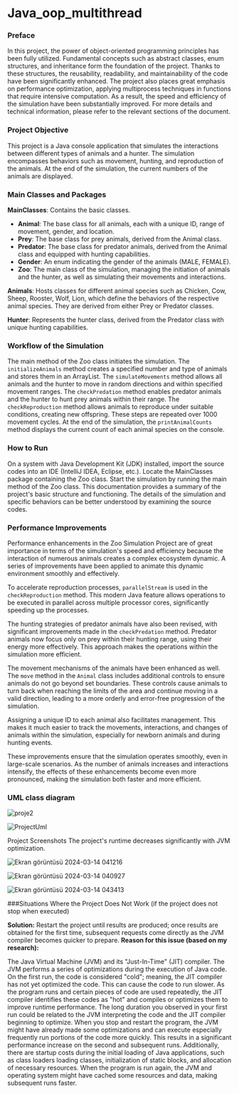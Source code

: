 # Java_oop_multithread

### Preface
In this project, the power of object-oriented programming principles has been fully utilized. Fundamental concepts such as abstract classes, enum structures, and inheritance form the foundation of the project. Thanks to these structures, the reusability, readability, and maintainability of the code have been significantly enhanced. The project also places great emphasis on performance optimization, applying multiprocess techniques in functions that require intensive computation. As a result, the speed and efficiency of the simulation have been substantially improved. For more details and technical information, please refer to the relevant sections of the document.

### Project Objective
This project is a Java console application that simulates the interactions between different types of animals and a hunter. The simulation encompasses behaviors such as movement, hunting, and reproduction of the animals. At the end of the simulation, the current numbers of the animals are displayed.

### Main Classes and Packages
**MainClasses**: Contains the basic classes.
- **Animal**: The base class for all animals, each with a unique ID, range of movement, gender, and location.
- **Prey**: The base class for prey animals, derived from the Animal class.
- **Predator**: The base class for predator animals, derived from the Animal class and equipped with hunting capabilities.
- **Gender**: An enum indicating the gender of the animals (MALE, FEMALE).
- **Zoo**: The main class of the simulation, managing the initiation of animals and the hunter, as well as simulating their movements and interactions.
  
**Animals**: Hosts classes for different animal species such as Chicken, Cow, Sheep, Rooster, Wolf, Lion, which define the behaviors of the respective animal species. They are derived from either Prey or Predator classes.

**Hunter**: Represents the hunter class, derived from the Predator class with unique hunting capabilities.

### Workflow of the Simulation
The main method of the Zoo class initiates the simulation. The `initializeAnimals` method creates a specified number and type of animals and stores them in an ArrayList. The `simulateMovements` method allows all animals and the hunter to move in random directions and within specified movement ranges. The `checkPredation` method enables predator animals and the hunter to hunt prey animals within their range. The `checkReproduction` method allows animals to reproduce under suitable conditions, creating new offspring. These steps are repeated over 1000 movement cycles. At the end of the simulation, the `printAnimalCounts` method displays the current count of each animal species on the console.

### How to Run
On a system with Java Development Kit (JDK) installed, import the source codes into an IDE (IntelliJ IDEA, Eclipse, etc.). Locate the MainClasses package containing the Zoo class. Start the simulation by running the main method of the Zoo class. This documentation provides a summary of the project's basic structure and functioning. The details of the simulation and specific behaviors can be better understood by examining the source codes.

### Performance Improvements
Performance enhancements in the Zoo Simulation Project are of great importance in terms of the simulation's speed and efficiency because the interaction of numerous animals creates a complex ecosystem dynamic. A series of improvements have been applied to animate this dynamic environment smoothly and effectively.

To accelerate reproduction processes, `parallelStream` is used in the `checkReproduction` method. This modern Java feature allows operations to be executed in parallel across multiple processor cores, significantly speeding up the processes.

The hunting strategies of predator animals have also been revised, with significant improvements made in the `checkPredation` method. Predator animals now focus only on prey within their hunting range, using their energy more effectively. This approach makes the operations within the simulation more efficient.

The movement mechanisms of the animals have been enhanced as well. The `move` method in the `Animal` class includes additional controls to ensure animals do not go beyond set boundaries. These controls cause animals to turn back when reaching the limits of the area and continue moving in a valid direction, leading to a more orderly and error-free progression of the simulation.

Assigning a unique ID to each animal also facilitates management. This makes it much easier to track the movements, interactions, and changes of animals within the simulation, especially for newborn animals and during hunting events.

These improvements ensure that the simulation operates smoothly, even in large-scale scenarios. As the number of animals increases and interactions intensify, the effects of these enhancements become even more pronounced, making the simulation both faster and more efficient.

### UML class diagram

![proje2](https://github.com/ATalhaTimur/Java_oop_multithread/assets/93510585/f83ab1ec-031a-4950-afb8-c9af5c95228b)

![ProjectUml](https://github.com/ATalhaTimur/Java_oop_multithread/assets/93510585/085ef005-1309-40d2-b0a1-ad079c4bb2fb)

Project Screenshots
The project's runtime decreases significantly with JVM optimization.

![Ekran görüntüsü 2024-03-14 041216](https://github.com/ATalhaTimur/Java_oop_multithread/assets/93510585/d6ac44f4-d0f2-42f2-83c3-e9f747df02e9)

![Ekran görüntüsü 2024-03-14 040927](https://github.com/ATalhaTimur/Java_oop_multithread/assets/93510585/a5560f6b-5361-4283-a1a6-e15330ec4ae1)

![Ekran görüntüsü 2024-03-14 043413](https://github.com/ATalhaTimur/Java_oop_multithread/assets/93510585/717e0af7-f890-4f6f-929d-76a42b1cd721)

###Situations Where the Project Does Not Work (if the project does not stop when executed)

**Solution:** 
Restart the project until results are produced; once results are obtained for the first time, subsequent requests come directly as the JVM compiler becomes quicker to prepare.
**Reason for this issue (based on my research):**

The Java Virtual Machine (JVM) and its "Just-In-Time" (JIT) compiler.
The JVM performs a series of optimizations during the execution of Java code. On the first run, the code is considered "cold"; meaning, the JIT compiler has not yet optimized the code.
This can cause the code to run slower. As the program runs and certain pieces of code are used repeatedly, the JIT compiler identifies these codes as "hot" and compiles or optimizes them to improve runtime performance.
The long duration you observed in your first run could be related to the JVM interpreting the code and the JIT compiler beginning to optimize. When you stop and restart the program, the JVM might have already made some optimizations and can execute especially frequently run portions of the code more quickly. This results in a significant performance increase on the second and subsequent runs. Additionally, there are startup costs during the initial loading of Java applications, such as class loaders loading classes, initialization of static blocks, and allocation of necessary resources.
When the program is run again, the JVM and operating system might have cached some resources and data, making subsequent runs faster.

